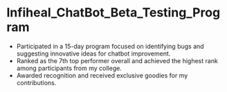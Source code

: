 # Infiheal_ChatBot_Beta_Testing_Program
- Participated in a 15-day program focused on identifying bugs and suggesting innovative ideas for chatbot improvement.
- Ranked as the 7th top performer overall and achieved the highest rank among participants from my college.
- Awarded recognition and received exclusive goodies for my contributions.
